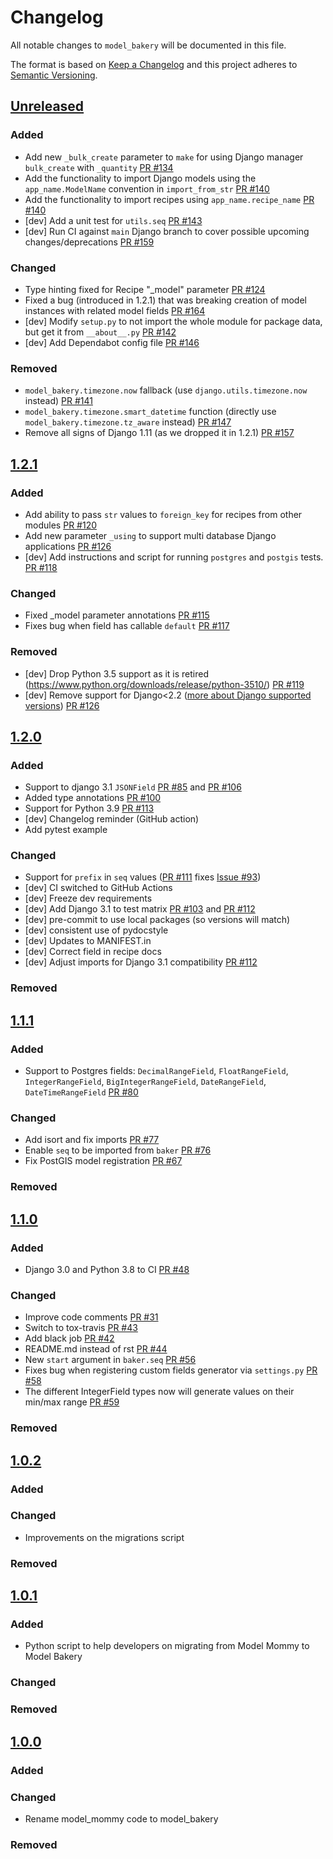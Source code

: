 # Changelog

All notable changes to `model_bakery` will be documented in this file.

The format is based on [Keep a Changelog](http://keepachangelog.com/)
and this project adheres to [Semantic Versioning](http://semver.org/).

## [Unreleased](https://github.com/model-bakers/model_bakery/tree/main)

### Added

- Add new `_bulk_create` parameter to `make` for using Django manager `bulk_create` with `_quantity` [PR #134](https://github.com/model-bakers/model_bakery/pull/134)
- Add the functionality to import Django models using the `app_name.ModelName` convention in `import_from_str` [PR #140](https://github.com/model-bakers/model_bakery/pull/140)
- Add the functionality to import recipes using `app_name.recipe_name` [PR #140](https://github.com/model-bakers/model_bakery/pull/140)
- [dev] Add a unit test for `utils.seq` [PR #143](https://github.com/model-bakers/model_bakery/pull/143)
- [dev] Run CI against `main` Django branch to cover possible upcoming changes/deprecations [PR #159](https://github.com/model-bakers/model_bakery/pull/159)

### Changed

- Type hinting fixed for Recipe "_model" parameter  [PR #124](https://github.com/model-bakers/model_bakery/pull/124)
- Fixed a bug (introduced in 1.2.1) that was breaking creation of model instances with related model fields [PR #164](https://github.com/model-bakers/model_bakery/pull/164)
- [dev] Modify `setup.py` to not import the whole module for package data, but get it from `__about__.py`  [PR #142](https://github.com/model-bakers/model_bakery/pull/142)
- [dev] Add Dependabot config file [PR #146](https://github.com/model-bakers/model_bakery/pull/146)

### Removed
- `model_bakery.timezone.now` fallback (use `django.utils.timezone.now` instead)  [PR #141](https://github.com/model-bakers/model_bakery/pull/141)
- `model_bakery.timezone.smart_datetime` function (directly use `model_bakery.timezone.tz_aware` instead)  [PR #147](https://github.com/model-bakers/model_bakery/pull/147)
- Remove all signs of Django 1.11 (as we dropped it in 1.2.1) [PR #157](https://github.com/model-bakers/model_bakery/pull/157)


## [1.2.1](https://pypi.org/project/model-bakery/1.2.1/)

### Added
- Add ability to pass `str` values to `foreign_key` for recipes from other modules [PR #120](https://github.com/model-bakers/model_bakery/pull/120)
- Add new parameter `_using` to support multi database Django applications [PR #126](https://github.com/model-bakers/model_bakery/pull/126)
- [dev] Add instructions and script for running `postgres` and `postgis` tests. [PR #118](https://github.com/model-bakers/model_bakery/pull/118)

### Changed
- Fixed _model parameter annotations [PR #115](https://github.com/model-bakers/model_bakery/pull/115)
- Fixes bug when field has callable `default` [PR #117](https://github.com/model-bakers/model_bakery/pull/117)

### Removed
- [dev] Drop Python 3.5 support as it is retired (https://www.python.org/downloads/release/python-3510/) [PR #119](https://github.com/model-bakers/model_bakery/pull/119)
- [dev] Remove support for Django<2.2 ([more about Django supported versions](https://www.djangoproject.com/download/#supported-versions)) [PR #126](https://github.com/model-bakers/model_bakery/pull/126)

## [1.2.0](https://pypi.org/project/model-bakery/1.2.0/)

### Added
- Support to django 3.1 `JSONField` [PR #85](https://github.com/model-bakers/model_bakery/pull/85) and [PR #106](https://github.com/model-bakers/model_bakery/pull/106)
- Added type annotations [PR #100](https://github.com/model-bakers/model_bakery/pull/100)
- Support for Python 3.9 [PR #113](https://github.com/model-bakers/model_bakery/pull/113/)
- [dev] Changelog reminder (GitHub action)
- Add pytest example

### Changed
- Support for `prefix` in `seq` values ([PR #111](https://github.com/model-bakers/model_bakery/pull/111) fixes [Issue #93](https://github.com/model-bakers/model_bakery/issues/93))
- [dev] CI switched to GitHub Actions
- [dev] Freeze dev requirements
- [dev] Add Django 3.1 to test matrix [PR #103](https://github.com/model-bakers/model_bakery/pull/103) and [PR #112](https://github.com/model-bakers/model_bakery/pull/112)
- [dev] pre-commit to use local packages (so versions will match)
- [dev] consistent use of pydocstyle
- [dev] Updates to MANIFEST.in
- [dev] Correct field in recipe docs
- [dev] Adjust imports for Django 3.1 compatibility [PR #112](https://github.com/model-bakers/model_bakery/pull/112)

### Removed

## [1.1.1](https://pypi.org/project/model-bakery/1.1.1/)

### Added
- Support to Postgres fields: `DecimalRangeField`, `FloatRangeField`, `IntegerRangeField`, `BigIntegerRangeField`, `DateRangeField`, `DateTimeRangeField` [PR #80](https://github.com/model-bakers/model_bakery/pull/80)

### Changed
- Add isort and fix imports [PR #77](https://github.com/model-bakers/model_bakery/pull/77)
- Enable `seq` to be imported from `baker` [PR #76](https://github.com/model-bakers/model_bakery/pull/76)
- Fix PostGIS model registration [PR #67](https://github.com/model-bakers/model_bakery/pull/67)

### Removed

## [1.1.0](https://pypi.org/project/model-bakery/1.1.0/)

### Added
- Django 3.0 and Python 3.8 to CI [PR #48](https://github.com/model-bakers/model_bakery/pull/48/)

### Changed

- Improve code comments [PR #31](https://github.com/model-bakers/model_bakery/pull/31)
- Switch to tox-travis [PR #43](https://github.com/model-bakers/model_bakery/pull/43)
- Add black job [PR #42](https://github.com/model-bakers/model_bakery/pull/42)
- README.md instead of rst [PR #44](https://github.com/model-bakers/model_bakery/pull/44)
- New `start` argument in `baker.seq` [PR #56](https://github.com/model-bakers/model_bakery/pull/56)
- Fixes bug when registering custom fields generator via `settings.py` [PR #58](https://github.com/model-bakers/model_bakery/pull/58)
- The different IntegerField types now will generate values on their min/max range [PR #59](https://github.com/model-bakers/model_bakery/pull/59)

### Removed

## [1.0.2](https://pypi.org/project/model-bakery/1.0.2/)

### Added

### Changed
- Improvements on the migrations script

### Removed

## [1.0.1](https://pypi.org/project/model-bakery/1.0.1/)

### Added
- Python script to help developers on migrating from Model Mommy to Model Bakery

### Changed

### Removed

## [1.0.0](https://pypi.org/project/model-bakery/1.0.0/)

### Added

### Changed
- Rename model_mommy code to model_bakery

### Removed
